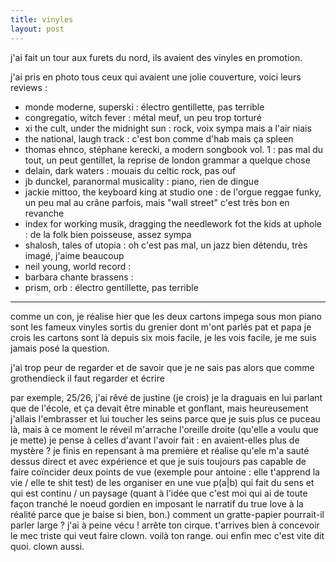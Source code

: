 ```yaml
---
title: vinyles
layout: post
---
```


j'ai fait un tour aux furets du nord,
ils avaient des vinyles en promotion.

j'ai pris en photo tous ceux qui avaient une jolie couverture,
voici leurs reviews :

- monde moderne, superski :
électro gentillette, pas terrible
- congregatio, witch fever :
métal meuf, un peu trop torturé
- xi the cult, under the midnight sun :
rock, voix sympa mais a l'air niais
- the national, laugh track :
c'est bon comme d'hab mais ça spleen
- thomas ehnco, stéphane kerecki, a modern songbook vol. 1 :
pas mal du tout, un peut gentillet,
la reprise de london grammar a quelque chose
- delain, dark waters :
mouais du celtic rock, pas ouf
- jb dunckel, paranormal musicality :
piano, rien de dingue
- jackie mittoo, the keyboard king at studio one :
de l'orgue reggae funky, un peu mal au crâne parfois,
mais "wall street" c'est très bon en revanche
- index for working musik, dragging the needlework fot the kids at uphole :
de la folk bien poisseuse, assez sympa
- shalosh, tales of utopia :
oh c'est pas mal, un jazz bien détendu, très imagé, j'aime beaucoup
- neil young, world record :
- barbara chante brassens :
- prism, orb :
électro gentillette, pas terrible

---

comme un con, je réalise hier que les deux cartons impega
sous mon piano sont les fameux vinyles sortis du grenier
dont m'ont parlés pat et papa je crois
les cartons sont là depuis six mois facile,
je les vois facile, je me suis jamais posé la question.

j'ai trop peur de regarder et de savoir que je ne sais pas
alors que comme grothendieck il faut regarder et écrire

par exemple, 25/26, j'ai rêvé de justine (je crois)
je la draguais en lui parlant que de l'école,
et ça devait être minable et gonflant,
mais heureusement j'allais l'embrasser et lui toucher les seins
parce que je suis plus ce puceau là,
mais à ce moment le réveil m'arrache l'oreille droite
(qu'elle a voulu que je mette)
je pense à celles d'avant l'avoir fait : en avaient-elles plus de mystère ?
je finis en repensant à ma première
et réalise qu'ele m'a sauté dessus direct et avec expérience
et que je suis toujours pas capable de faire coïncider deux points de vue
(exemple pour antoine : elle t'apprend la vie / elle te shit test)
de les organiser en une vue p(a|b) qui fait du sens et qui est continu / un paysage
(quant à l'idée que c'est moi qui ai de toute façon tranché le noeud gordien
en imposant le narratif du true love à la réalité parce que je baise si bien,
bon.)
comment un gratte-papier pourrait-il parler large ? j'ai à peine vécu !
arrête ton cirque. t'arrives bien à concevoir le mec triste qui veut faire clown. voilà ton range.
oui enfin mec c'est vite dit quoi. clown aussi.